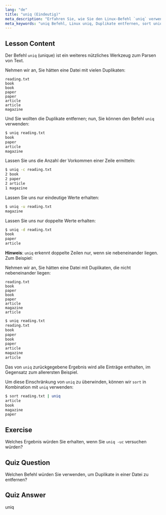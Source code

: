 ```yaml
---
lang: "de"
title: "uniq (Eindeutig)"
meta_description: "Erfahren Sie, wie Sie den Linux-Befehl `uniq` verwenden, um doppelte Zeilen aus Textdateien zu entfernen. Entdecken Sie Optionen wie -c, -u, -d und kombinieren Sie ihn mit `sort` für eine effektive Datenbereinigung."
meta_keywords: "uniq Befehl, Linux uniq, Duplikate entfernen, sort uniq, Linux Tutorial, Textverarbeitung, Linux für Anfänger, Linux Anleitung"
---
```


## Lesson Content

Der Befehl `uniq` (unique) ist ein weiteres nützliches Werkzeug zum Parsen von Text.

Nehmen wir an, Sie hätten eine Datei mit vielen Duplikaten:

```plaintext
reading.txt
book
book
paper
paper
article
article
magazine
```

Und Sie wollten die Duplikate entfernen; nun, Sie können den Befehl `uniq` verwenden:

```bash
$ uniq reading.txt
book
paper
article
magazine
```

Lassen Sie uns die Anzahl der Vorkommen einer Zeile ermitteln:

```bash
$ uniq -c reading.txt
2 book
2 paper
2 article
1 magazine
```

Lassen Sie uns nur eindeutige Werte erhalten:

```bash
$ uniq -u reading.txt
magazine
```

Lassen Sie uns nur doppelte Werte erhalten:

```bash
$ uniq -d reading.txt
book
paper
article
```

**Hinweis**: `uniq` erkennt doppelte Zeilen nur, wenn sie nebeneinander liegen. Zum Beispiel:

Nehmen wir an, Sie hätten eine Datei mit Duplikaten, die nicht nebeneinander liegen:

```plaintext
reading.txt
book
paper
book
paper
article
magazine
article
```

```bash
$ uniq reading.txt
reading.txt
book
paper
book
paper
article
magazine
article
```

Das von `uniq` zurückgegebene Ergebnis wird alle Einträge enthalten, im Gegensatz zum allerersten Beispiel.

Um diese Einschränkung von `uniq` zu überwinden, können wir `sort` in Kombination mit `uniq` verwenden:

```bash
$ sort reading.txt | uniq
article
book
magazine
paper
```

## Exercise

Welches Ergebnis würden Sie erhalten, wenn Sie `uniq -uc` versuchen würden?

## Quiz Question

Welchen Befehl würden Sie verwenden, um Duplikate in einer Datei zu entfernen?

## Quiz Answer

uniq
